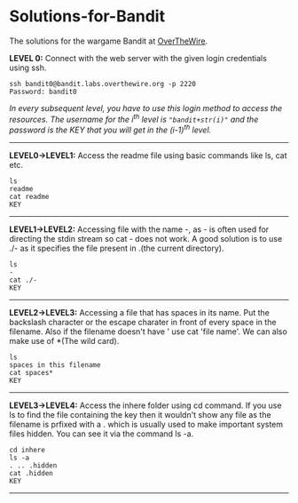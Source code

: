 # Solutions-for-Bandit
The solutions for the wargame Bandit at [OverTheWire](overthewire.org/bandit).

**LEVEL 0:** Connect with the web server with the given login credentials using ssh.

```
ssh bandit0@bandit.labs.overthewire.org -p 2220
Password: bandit0
```

*In every subsequent level, you have to use this login method to access the resources. The username for the i<sup>th</sup> level is `"bandit+str(i)"` and the password is the KEY that you will get in the (i-1)<sup>th</sup> level.*

---

**LEVEL0->LEVEL1:** Access the readme file using basic commands like ls, cat etc.

```
ls
readme
cat readme
KEY
```

---
**LEVEL1->LEVEL2:** Accessing file with the name -, as - is often used for directing the stdin stream so cat - does not work. A good solution is to use ./- as it specifies the file present in .(the current directory).

```
ls
-
cat ./-
KEY
```

---
**LEVEL2->LEVEL3:** Accessing a file that has spaces in its name. Put the backslash character or the escape charater in front of every space in the filename. Also if the filename doesn't have ' use cat 'file name'. We can also make use of *(The wild card).

```
ls
spaces in this filename
cat spaces*
KEY
```

---
**LEVEL3->LEVEL4:** Access the inhere folder using cd command. If you use ls to find the file containing the key then it wouldn't show any file as the filename is prfixed with a . which is usually used to make important system files hidden. You can see it via the command ls -a.

```
cd inhere
ls -a
. .. .hidden
cat .hidden
KEY
```

---
